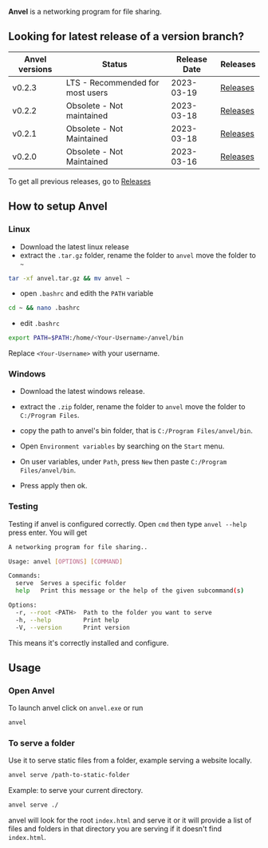 __Anvel__ is a networking program for file sharing.

## Looking for latest release of a version branch?

| __Anvel versions__ | __Status__ | __Release Date__ | __Releases__ |
|--------------------|------------|------------------|--------------|
| v0.2.3 | LTS - Recommended for most users | 2023-03-19 | [Releases](./releases.md) |
| v0.2.2 | Obsolete - Not maintained | 2023-03-18 | [Releases](./releases.md) |
| v0.2.1 | Obsolete - Not Maintained | 2023-03-18 | [Releases](./releases.md) |
| v0.2.0 | Obsolete - Not Maintained | 2023-03-16 | [Releases](./releases.md) |

To get all previous releases, go to [Releases](./releases.md)

## How to setup Anvel

### Linux
* Download the latest linux release
* extract the `.tar.gz` folder, rename the folder to `anvel` move the folder to `~`

```bash
tar -xf anvel.tar.gz && mv anvel ~
```
* open `.bashrc` and edith the `PATH` variable

```bash
cd ~ && nano .bashrc
```
* edit `.bashrc`
```bash
export PATH=$PATH:/home/<Your-Username>/anvel/bin
```
Replace `<Your-Username>` with your username.


### Windows
* Download the latest windows release.

* extract the `.zip` folder, rename the folder to `anvel` move the folder to `C:/Program Files`.

* copy the path to anvel's bin folder, that is `C:/Program Files/anvel/bin`.

* Open `Environment variables` by searching on the `Start` menu.

* On user variables, under `Path`, press `New` then paste `C:/Program Files/anvel/bin`.

* Press apply then ok.


### Testing
Testing if anvel is configured correctly. Open `cmd` then type `anvel --help` press enter.
You will get 
```bash
A networking program for file sharing..

Usage: anvel [OPTIONS] [COMMAND]

Commands:
  serve  Serves a specific folder
  help   Print this message or the help of the given subcommand(s)

Options:
  -r, --root <PATH>  Path to the folder you want to serve
  -h, --help         Print help
  -V, --version      Print version
```
This means it's correctly installed and configure.


## Usage 

### Open Anvel
To launch anvel click on `anvel.exe` or run 
```bash
anvel
```

### To serve a folder
Use it to serve static files from a folder, example serving a website locally.

```bash
anvel serve /path-to-static-folder
```
Example: to serve your current directory.
```bash
anvel serve ./
```
anvel will look for the root `index.html` and serve it or it will provide a list of files and folders in that directory you are serving if it doesn't find `index.html`.
